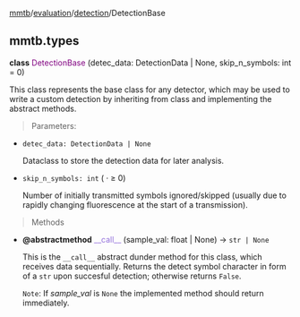 [mmtb](../../../README.md)/[evaluation](../..//evaluation.md)/[detection](../detection.md)/DetectionBase

## mmtb.types

**class** <span style="color:purple;">DetectionBase</span> (detec_data: DetectionData | None, skip_n_symbols: int = 0)

This class represents the base class for any detector, which may be used to write a custom detection by inheriting from class and implementing the abstract methods.

> Parameters:
+ `detec_data: DetectionData | None`

    Dataclass to store the detection data for later analysis.

+ `skip_n_symbols: int` ( &middot; &ge; 0)

    Number of initially transmitted symbols ignored/skipped (usually due to rapidly changing fluorescence at the start of a transmission).

> Methods

+ **@abstractmethod** <span style="color:mediumpurple;">\_\_call\_\_</span> (sample_val: float | None) -> `str | None`

    This is the `__call__` abstract dunder method for this class, which receives data sequentially. Returns the detect symbol character in form of a `str` upon succesful detection; otherwise returns `False`.

    `Note`: If *sample_val* is `None` the implemented method should return immediately.